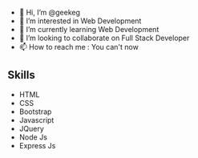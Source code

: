 - 👋 Hi, I’m @geekeg
- 👀 I’m interested in Web Development
- 🌱 I’m currently learning Web Development
- 💞️ I’m looking to collaborate on Full Stack Developer
- 📫 How to reach me : You can't now

<!---
geekeg/geekeg is a ✨ special ✨ repository because its `README.md` (this file) appears on your GitHub profile.
You can click the Preview link to take a look at your changes.
--->

## Skills
  - HTML
  - CSS
  - Bootstrap
  - Javascript
  - JQuery
  - Node Js
  - Express Js
